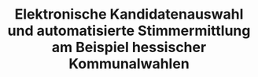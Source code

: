 ---
title: "Elektronische Kandidatenauswahl und automatisierte Stimmermittlung am Beispiel hessischer Kommunalwahlen"
collection: journals
type: journals
permalink: /publications/2012-10-Elektronische-Kandidatenauswahl-und-automatisierte-Stimmermittlung-am-Beispiel-hessischer-Kommunalwahlen
venue: 'Die Öffentliche Verwaltung (DÖV)'
pages: '789-796'
publisher: 'Kohlhammer'
year: '2012'
paperurl: 'https://secuso.aifb.kit.edu/downloads/RechtlicheBewertung.pdf'
citation: ' Maria Henning,  Melanie Volkamer,  <b>Jurlind Budurushi</b></br> Die &amp;quot;Offentliche Verwaltung (DÖV)'
---